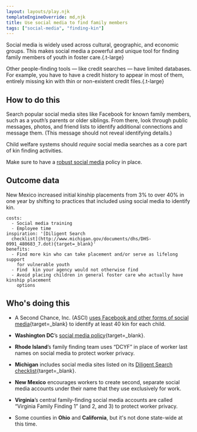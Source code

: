 ```yaml
---
layout: layouts/play.njk
templateEngineOverride: md,njk
title: Use social media to find family members
tags: ["social-media", "finding-kin"]
---
```


Social media is widely used across cultural, geographic, and economic groups. This makes social media a powerful and unique tool for finding family members of youth in foster care.{.t-large}

Other people-finding tools — like credit searches — have limited databases. For example, you have to have a credit history to appear in most of them, entirely missing kin with thin or non-existent credit files.{.t-large}

## How to do this

Search popular social media sites like Facebook for known family members, such as a youth’s parents or older siblings. From there, look through public messages, photos, and friend lists to identify additional connections and message them. (This message should not reveal identifying details.)

Child welfare systems should _require_ social media searches as a core part of kin finding activities.

Make sure to have a [robust social media](/recommendations/social-media-policy) policy in place.

## Outcome data

New Mexico increased initial kinship placements from 3% to over 40% in one year by shifting to practices that included using social media to identify kin.

    costs:
      - Social media training
      - Employee time
    inspiration: '[Diligent Search
      checklist](http://www.michigan.gov/documents/dhs/DHS-0991_480683_7.dot){target=_blank}'
    benefits:
      - Find more kin who can take placement and/or serve as lifelong support
        for vulnerable youth
      - Find  kin your agency would not otherwise find
      - Avoid placing children in general foster care who actually have kinship placement
        options

## Who's doing this

* A Second Chance, Inc. (ASCI) [uses Facebook and other forms of social media](https://www.asecondchance-kinship.com/programs-services/philadelphia/support-services/family-finding/){target=_blank} to identify at least 40 kin for each child.

* **Washington DC**’s [social media policy](https://cfsa.dc.gov/sites/default/files/dc/sites/cfsa/publication/attachments/Program_Policy_Appropriate_Use_Social_Media_FINAL_0.pdf){target=_blank}.

* **Rhode Island**’s family finding team uses “DCYF” in place of worker last names on social media to protect worker privacy.

* **Michigan** includes social media sites listed on its [Diligent Search checklist](http://www.michigan.gov/documents/dhs/DHS-0991_480683_7.dot){target=_blank}.

* **New Mexico** encourages workers to create second, separate social media accounts under their name that they use exclusively for work.

* **Virginia**’s central family-finding social media accounts are called “Virginia Family Finding 1” (and 2, and 3) to protect worker privacy.

* Some counties in **Ohio** and **California**, but it's not done state-wide at this time.